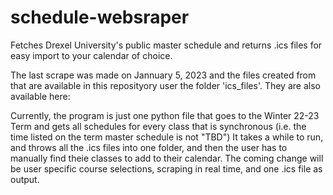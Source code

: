 # schedule-websraper
Fetches Drexel University's public master schedule and returns .ics files for easy import to your calendar of choice.

The last scrape was made on Jannuary 5, 2023 and the files created from that are available in this reposityory user the folder 'ics_files'. They are also available here:

Currently, the program is just one python file that goes to the Winter 22-23 Term and gets all schedules for every class that is synchronous (i.e. the time listed on the term master schedule is not "TBD") It takes a while to run, and throws all the .ics files into one folder, and then the user has to manually find theie classes to add to their calendar. The coming change will be user specific course selections, scraping in real time, and one .ics file as output.
